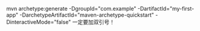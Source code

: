 mvn archetype:generate -DgroupId="com.example" -DartifactId="my-first-app" -DarchetypeArtifactId="maven-archetype-quickstart" -DinteractiveMode="false"
一定要加双引号！
